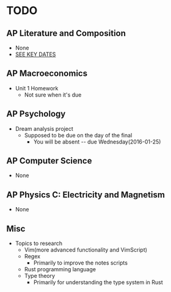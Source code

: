 # TODO

## AP Literature and Composition
- None
- [SEE KEY DATES](./keydates.md)

## AP Macroeconomics
- Unit 1 Homework
    * Not sure when it's due

## AP Psychology
- Dream analysis project
    * Supposed to be due on the day of the final
        + You will be absent -- due Wednesday(2016-01-25)

## AP Computer Science
- None

## AP Physics C: Electricity and Magnetism
- None

## Misc
- Topics to research
    * Vim(more advanced functionality and VimScript)
    * Regex
        + Primarily to improve the notes scripts
    * Rust programming language
    * Type theory
        + Primarily for understanding the type system in Rust
